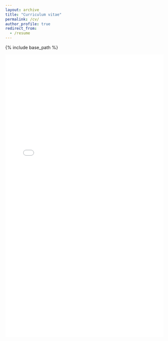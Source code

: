 ```yaml
---
layout: archive
title: "Curriculum vitae"
permalink: /cv/
author_profile: true
redirect_from:
  - /resume
---
```


{% include base_path %}

<embed src="/assets/cv-bao-nguyen.pdf" width="100%" height="900px" />